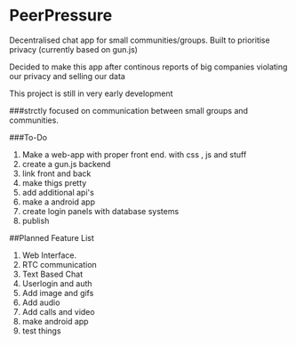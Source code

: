 # PeerPressure

Decentralised chat app for small communities/groups. Built to prioritise privacy
(currently based on gun.js)

Decided to make this app after continous reports of big companies violating our privacy and selling our data

This project is still in very early development

###strctly focused on communication between small groups and communities.

###To-Do
1. Make a web-app with proper front end. with css , js and stuff
2. create a gun.js backend
3. link front and back
4. make thigs pretty
5. add additional api's
6. make a android app
7. create login panels with database systems
8. publish

##Planned Feature List

1. Web Interface.
2. RTC communication
3. Text Based Chat
4. Userlogin and auth
5. Add image and gifs
6. Add audio
7. Add calls and video
8. make android app
9. test things
